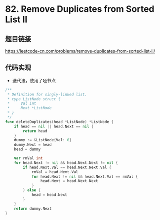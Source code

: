 # 82. Remove Duplicates from Sorted List II

## 题目链接

https://leetcode-cn.com/problems/remove-duplicates-from-sorted-list-ii/

## 代码实现
- 迭代法，使用了哑节点
```go
/**
 * Definition for singly-linked list.
 * type ListNode struct {
 *     Val int
 *     Next *ListNode
 * }
 */
func deleteDuplicates(head *ListNode) *ListNode {
    if head == nil || head.Next == nil {
        return head
    }
    dummy := &ListNode{Val: 0}
    dummy.Next = head
    head = dummy

    var rmVal int
    for head.Next != nil && head.Next.Next != nil {
        if head.Next.Val == head.Next.Next.Val {
            rmVal = head.Next.Val
            for head.Next != nil && head.Next.Val == rmVal {
                head.Next = head.Next.Next
            } 
        } else {
            head = head.Next
        }
    }
    return dummy.Next
}
```
